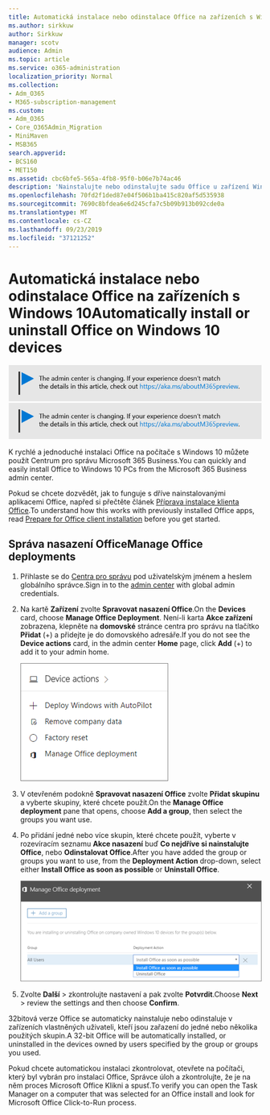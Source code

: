 ```yaml
---
title: Automatická instalace nebo odinstalace Office na zařízeních s Windows 10
ms.author: sirkkuw
author: Sirkkuw
manager: scotv
audience: Admin
ms.topic: article
ms.service: o365-administration
localization_priority: Normal
ms.collection:
- Adm_O365
- M365-subscription-management
ms.custom:
- Adm_O365
- Core_O365Admin_Migration
- MiniMaven
- MSB365
search.appverid:
- BCS160
- MET150
ms.assetid: cbc6bfe5-565a-4fb8-95f0-b06e7b74ac46
description: 'Nainstalujte nebo odinstalujte sadu Office u zařízení Windows 10 z centra Business admin společnosti Microsoft 365. '
ms.openlocfilehash: 70fd2f1ded87e04f506b1ba415c820af5d535938
ms.sourcegitcommit: 7690c8bfdea6e6d245cfa7c5b09b913b092cde0a
ms.translationtype: MT
ms.contentlocale: cs-CZ
ms.lasthandoff: 09/23/2019
ms.locfileid: "37121252"
---
```

# <a name="automatically-install-or-uninstall-office-on-windows-10-devices"></a><span data-ttu-id="67f05-103">Automatická instalace nebo odinstalace Office na zařízeních s Windows 10</span><span class="sxs-lookup"><span data-stu-id="67f05-103">Automatically install or uninstall Office on Windows 10 devices</span></span>

<span data-ttu-id="67f05-104">[![Popisek vám dá vědět, že se centrum pro správu mění a další podrobnosti naleznete na aka.ms/aboutM365preview.](media/m365admincenterchanging.png)](https://docs.microsoft.com/office365/admin/microsoft-365-admin-center-preview)</span><span class="sxs-lookup"><span data-stu-id="67f05-104">[![Label to let you know the admin center is changing and you can find more details at aka.ms/aboutM365preview.](media/m365admincenterchanging.png)](https://docs.microsoft.com/office365/admin/microsoft-365-admin-center-preview)</span></span>

<span data-ttu-id="67f05-105">K rychlé a jednoduché instalaci Office na počítače s Windows 10 můžete použít Centrum pro správu Microsoft 365 Business.</span><span class="sxs-lookup"><span data-stu-id="67f05-105">You can quickly and easily install Office to Windows 10 PCs from the Microsoft 365 Business admin center.</span></span>
  
<span data-ttu-id="67f05-106">Pokud se chcete dozvědět, jak to funguje s dříve nainstalovanými aplikacemi Office, napřed si přečtěte článek [Příprava instalace klienta Office](prepare-for-office-client-deployment.md).</span><span class="sxs-lookup"><span data-stu-id="67f05-106">To understand how this works with previously installed Office apps, read [Prepare for Office client installation](prepare-for-office-client-deployment.md) before you get started.</span></span> 
  
## <a name="manage-office-deployments"></a><span data-ttu-id="67f05-107">Správa nasazení Office</span><span class="sxs-lookup"><span data-stu-id="67f05-107">Manage Office deployments</span></span>

1. <span data-ttu-id="67f05-108">Přihlaste se do [Centra pro správu](https://aka.ms/bcsportal) pod uživatelským jménem a heslem globálního správce.</span><span class="sxs-lookup"><span data-stu-id="67f05-108">Sign in to the [admin center](https://aka.ms/bcsportal) with global admin credentials.</span></span> 
    
2. <span data-ttu-id="67f05-109">Na kartě **Zařízení** zvolte **Spravovat nasazení Office**.</span><span class="sxs-lookup"><span data-stu-id="67f05-109">On the **Devices** card, choose **Manage Office Deployment**.</span></span>
      <span data-ttu-id="67f05-110">Není-li karta **Akce zařízení** zobrazena, klepněte na **domovské** stránce centra pro správu na tlačítko **Přidat** (+) a přidejte je do domovského adresáře.</span><span class="sxs-lookup"><span data-stu-id="67f05-110">If you do not see the **Device actions** card, in the admin center **Home** page, click **Add** (+) to add it to your admin home.</span></span>
    
    ![Screenshot of the Devices card in the admin center](media/9982e784-dbf9-4a76-a159-bb3e2e5aa23f.png)
  
3. <span data-ttu-id="67f05-112">V otevřeném podokně **Spravovat nasazení Office** zvolte **Přidat skupinu** a vyberte skupiny, které chcete použít.</span><span class="sxs-lookup"><span data-stu-id="67f05-112">On the **Manage Office deployment** pane that opens, choose **Add a group**, then select the groups you want use.</span></span>
    
4. <span data-ttu-id="67f05-113">Po přidání jedné nebo více skupin, které chcete použít, vyberte v rozevíracím seznamu **Akce nasazení** buď **Co nejdříve si nainstalujte Office**, nebo **Odinstalovat Office**.</span><span class="sxs-lookup"><span data-stu-id="67f05-113">After you have added the group or groups you want to use, from the **Deployment Action** drop-down, select either **Install Office as soon as possible** or **Uninstall Office**.</span></span>
    
    ![In the Manage Office deployment pane, choose either Install Office as soon as possible, or Uninstall Office.](media/00f24a61-1848-40c0-b037-78d726c7d757.png)
  
5. <span data-ttu-id="67f05-115">Zvolte **Další** \> zkontrolujte nastavení a pak zvolte **Potvrdit**.</span><span class="sxs-lookup"><span data-stu-id="67f05-115">Choose **Next** \> review the settings and then choose **Confirm**.</span></span>
    
<span data-ttu-id="67f05-116">32bitová verze Office se automaticky nainstaluje nebo odinstaluje v zařízeních vlastněných uživateli, kteří jsou zařazení do jedné nebo několika použitých skupin.</span><span class="sxs-lookup"><span data-stu-id="67f05-116">A 32-bit Office will be automatically installed, or uninstalled in the devices owned by users specified by the group or groups you used.</span></span>
  
<span data-ttu-id="67f05-117">Pokud chcete automatickou instalaci zkontrolovat, otevřete na počítači, který byl vybrán pro instalaci Office, Správce úloh a zkontrolujte, že je na něm proces Microsoft Office Klikni a spusť.</span><span class="sxs-lookup"><span data-stu-id="67f05-117">To verify you can open the Task Manager on a computer that was selected for an Office install and look for Microsoft Office Click-to-Run process.</span></span>
  


